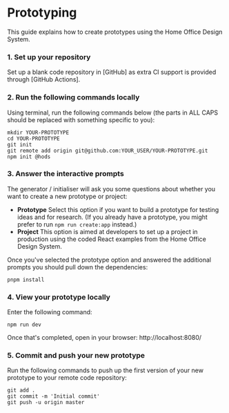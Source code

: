 Prototyping
===========

This guide explains how to create prototypes using the Home Office Design System.

### 1. Set up your repository

Set up a blank code repository in [GitHub] as
extra CI support is provided through [GitHub Actions].


### 2. Run the following commands locally

Using terminal, run the following commands below (the parts in ALL CAPS should be replaced with something specific to
you):

```shell
mkdir YOUR-PROTOTYPE
cd YOUR-PROTOTYPE
git init
git remote add origin git@github.com:YOUR_USER/YOUR-PROTOTYPE.git
npm init @hods
```


### 3. Answer the interactive prompts

The generator / initialiser will ask you some questions about whether you want to create a new prototype or
project:

- **Prototype**
  Select this option if you want to build a prototype for testing ideas and for research.
  (If you already have a prototype, you might prefer to run
  `npm run create:app` instead.)
- **Project**
  This option is aimed at developers to set up a project in production using the
  coded React examples from the Home Office Design System.

Once you've selected the prototype option and answered the additional prompts you should pull down the dependencies:

```shell
pnpm install
```


### 4. View your prototype locally

Enter the following command:

```shell
npm run dev
```
Once that's completed, open in your browser: http://localhost:8080/

### 5. Commit and push your new prototype

Run the following commands to push up the first version of your new
prototype to your remote code repository:

```shell
git add .
git commit -m 'Initial commit'
git push -u origin master
```
